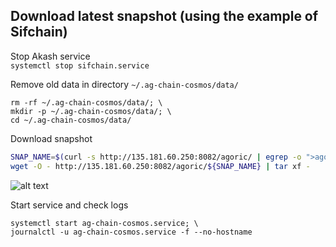 ## Download latest snapshot (using the example of Sifchain)  
Stop Akash service  
`systemctl stop sifchain.service`  

Remove old data in directory `~/.ag-chain-cosmos/data/`  
```
rm -rf ~/.ag-chain-cosmos/data/; \
mkdir -p ~/.ag-chain-cosmos/data/; \
cd ~/.ag-chain-cosmos/data/
```

Download snapshot  
```bash
SNAP_NAME=$(curl -s http://135.181.60.250:8082/agoric/ | egrep -o ">agoric.*tar" | tr -d ">"); \
wget -O - http://135.181.60.250:8082/agoric/${SNAP_NAME} | tar xf -
```
![alt text](https://github.com/c29r3/cosmos-snapshots/blob/main/2021-01-20_14-19.png?raw=true)

Start service and check logs  
```
systemctl start ag-chain-cosmos.service; \
journalctl -u ag-chain-cosmos.service -f --no-hostname
```
